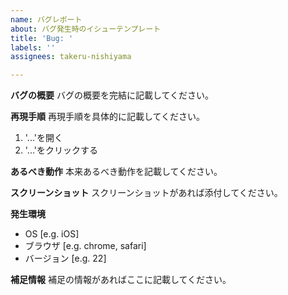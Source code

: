```yaml
---
name: バグレポート
about: バグ発生時のイシューテンプレート
title: 'Bug: '
labels: ''
assignees: takeru-nishiyama

---
```


**バグの概要**
バグの概要を完結に記載してください。

**再現手順**
再現手順を具体的に記載してください。
1. '...'を開く
2. '...'をクリックする

**あるべき動作**
本来あるべき動作を記載してください。

**スクリーンショット**
スクリーンショットがあれば添付してください。

**発生環境**
 - OS [e.g. iOS]
 - ブラウザ [e.g. chrome, safari]
 - バージョン [e.g. 22]

**補足情報**
補足の情報があればここに記載してください。
